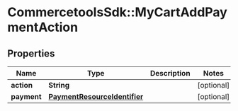 # CommercetoolsSdk::MyCartAddPaymentAction

## Properties
Name | Type | Description | Notes
------------ | ------------- | ------------- | -------------
**action** | **String** |  | [optional] 
**payment** | [**PaymentResourceIdentifier**](PaymentResourceIdentifier.md) |  | [optional] 

